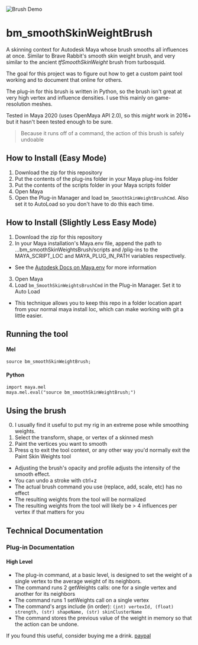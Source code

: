 ![Brush Demo](https://i.imgur.com/j0fWZXY.gif)

# bm_smoothSkinWeightBrush

A skinning context for Autodesk Maya whose brush smooths all influences at once. Similar to Brave Rabbit's smooth skin weight brush, and very similar to the ancient _tfSmoothSkinWeight_ brush from turbosquid. 

The goal for this project was to figure out how to get a custom paint tool working and to document that online for others.

The plug-in for this brush is written in Python, so the brush isn't great at very high vertex and influence densities. I use this mainly on game-resolution meshes.

Tested in Maya 2020 (uses OpenMaya API 2.0), so this *might* work in 2016+ but it hasn't been tested enough to be sure. 

> Because it runs off of a command, the action of this brush is safely undoable 

## How to Install (Easy Mode)
1. Download the zip for this repository
2. Put the contents of the plug-ins folder in your Maya plug-ins folder
3. Put the contents of the scripts folder in your Maya scripts folder
4. Open Maya
5. Open the Plug-in Manager and load `bm_SmoothSkinWeightBrushCmd`. Also set it to AutoLoad so you don't have to do this each time. 

## How to Install (Slightly Less Easy Mode)
1. Download the zip for this repository
2. In your Maya installation's Maya.env file, append the path to ...bm_smoothSkinWeightsBrush/scripts and /plig-ins to the MAYA_SCRIPT_LOC and MAYA_PLUG_IN_PATH variables respectively.
* See the [Autodesk Docs on Maya.env](https://knowledge.autodesk.com/support/maya/learn-explore/caas/CloudHelp/cloudhelp/2020/ENU/Maya-EnvVar/files/GUID-8EFB1AC1-ED7D-4099-9EEE-624097872C04-htm.html) for more information
3. Open Maya
4. Load `bm_SmoothSkinWeightsBrushCmd` in the Plug-in Manager. Set it to Auto Load

* This technique allows you to keep this repo in a folder location apart from your normal maya install loc, which can make working with git a little easier. 

## Running the tool
#### Mel
`source bm_smoothSkinWeightBrush;`


#### Python
```
import maya.mel
maya.mel.eval("source bm_smoothSkinWeightBrush;")
```


## Using the brush
0. I usually find it useful to put my rig in an extreme pose while smoothing weights.
1. Select the transform, shape, or vertex of a skinned mesh
2. Paint the vertices you want to smooth
3. Press q to exit the tool context, or any other way you'd normally exit the Paint Skin Weights tool

* Adjusting the brush's opacity and profile adjusts the intensity of the smooth effect.
* You can undo a stroke with ctrl+z
* The actual brush command you use (replace, add, scale, etc) has no effect
* The resulting weights from the tool will be normalized 
* The resulting weights from the tool will likely be > 4 influences per vertex if that matters for you

## Technical Documentation

### Plug-in Documentation
#### High Level
* The plug-in command, at a basic level, is designed to set the weight of a single vertex to the average weight of its neighbors. 
* The command runs 2 getWeights calls: one for a single vertex and another for its neighbors
* The command runs 1 setWeights call on a single vertex
* The command's args include (in order): `(int) vertexId, (float) strength, (str) shapeName, (str) skinClusterName`
* The command stores the previous value of the weight in memory so that the action can be undone. 

If you found this useful, consider buying me a drink.
[paypal](https://paypal.me/benmorgan28?locale.x=en_US)
